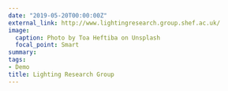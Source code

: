 ```yaml
---
date: "2019-05-20T00:00:00Z"
external_link: http://www.lightingresearch.group.shef.ac.uk/
image:
  caption: Photo by Toa Heftiba on Unsplash
  focal_point: Smart
summary: 
tags:
- Demo
title: Lighting Research Group
---
```

